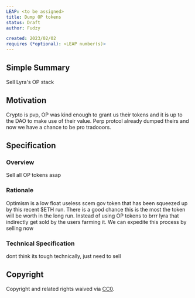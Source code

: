 ```yaml
---
LEAP: <to be assigned>
title: Dump OP tokens
status: Draft
author: Fudzy

created: 2023/02/02
requires (*optional): <LEAP number(s)>
---
```


<!--You can leave these HTML comments in your merged LEAP and delete the visible duplicate text guides, they will not appear and may be helpful to refer to if you edit it again. This is the suggested template for new LEAPs. Note that a LEAP number will be assigned by an editor. When opening a pull request to submit your LEAP, please use an abbreviated title in the filename, `leap-draft_title_abbrev.md`. The title should be 44 characters or less.-->


## Simple Summary
Sell Lyra's OP stack

## Motivation
Crypto is pvp, OP was kind enough to grant us their tokens and it is up to the DAO to make use of their value. Perp protcol already dumped theirs and now we have a chance to be pro tradooors. 

## Specification
<!--The specification should describe the syntax and semantics of any new feature, there are five sections
1. Overview
2. Rationale
3. Technical Specification
4. Test Cases
5. Configurable Values
-->

### Overview
Sell all OP tokens asap

### Rationale
Optimism is a low float useless scem gov token that has been squeezed up by this recent $ETH run. There is a good chance this is the most the token will be worth in the long run. Instead of using OP tokens to brrr lyra that indirectly get sold by the users farming it. We can expedite this process by selling now

### Technical Specification
dont think its tough technically, just need to sell


## Copyright
Copyright and related rights waived via [CC0](https://creativecommons.org/publicdomain/zero/1.0/).
